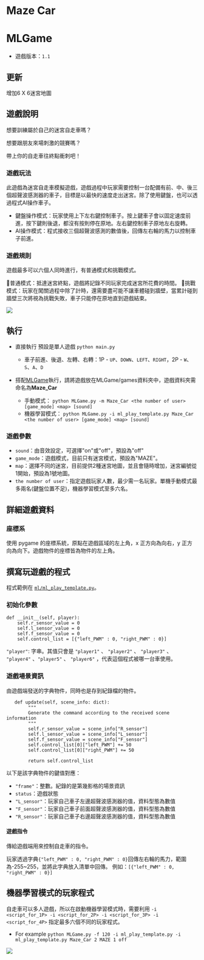 # Maze Car

# MLGame


* 遊戲版本：`1.1`

## 更新
增加6 X 6迷宮地圖

## 遊戲說明

想要訓練屬於自己的迷宮自走車嗎？

想要跟朋友來場刺激的競賽嗎？

帶上你的自走車往終點衝刺吧！

### 遊戲玩法

此遊戲為迷宮自走車模擬遊戲，遊戲過程中玩家需要控制一台配備有前、中、後三個超聲波感測器的車子，目標是以最快的速度走出迷宮。除了使用鍵盤，也可以透過程式AI操作車子。

- 鍵盤操作模式：玩家使用上下左右鍵控制車子。按上鍵車子會以固定速度前進，按下鍵則後退，都沒有按則停在原地。左右鍵控制車子原地左右旋轉。
- AI操作模式：程式接收三個超聲波感測的數值後，回傳左右輪的馬力以控制車子前進。

### 遊戲規則

遊戲最多可以六個人同時進行，有普通模式和挑戰模式。

🚗普通模式：抵達迷宮終點，遊戲將記錄不同玩家完成迷宮所花費的時間。
🚨挑戰模式：玩家在闖關過程中除了計時，還需要盡可能不讓車體碰到牆壁，當累計碰到牆壁三次將視為挑戰失敗，車子只能停在原地直到遊戲結束。

![](https://i.imgur.com/ymZZMyO.png)



## 執行
* 直接執行 預設是單人遊戲
`python main.py`
    * 車子前進、後退、左轉、右轉：1P - `UP`、`DOWN`、`LEFT`、`RIGHT`，2P - `W`、`S`、`A`、`D`
    

* 搭配[MLGame](https://github.com/LanKuDot/MLGame)執行，請將遊戲放在MLGame/games資料夾中，遊戲資料夾需命名為**Maze_Car**
    * 手動模式：
`python MLGame.py -m Maze_Car <the number of user> [game_mode] <map> [sound]`
    * 機器學習模式：
`python MLGame.py -i ml_play_template.py Maze_Car <the number of user> [game_mode] <map> [sound]`

### 遊戲參數

* `sound`：由音效設定，可選擇"on"或"off"，預設為"off"
* `game_mode`：遊戲模式，目前只有迷宮模式，預設為"MAZE"。
* `map`：選擇不同的迷宮，目前提供2種迷宮地圖，並且會隨時增加，迷宮編號從1開始，預設為1號地圖。
* `the number of user`：指定遊戲玩家人數，最少需一名玩家。單機手動模式最多兩名(鍵盤位置不足)，機器學習模式至多六名。

## 詳細遊戲資料

### 座標系

使用 pygame 的座標系統，原點在遊戲區域的左上角，x 正方向為向右，y 正方向為向下。遊戲物件的座標皆為物件的左上角。



## 撰寫玩遊戲的程式

程式範例在 [`ml/ml_play_template.py`](https://github.com/yen900611/RacingCar/blob/master/ml/ml_play_template.py)。


### 初始化參數
```python=2
def __init__(self, player):
    self.r_sensor_value = 0
    self.l_sensor_value = 0
    self.f_sensor_value = 0
    self.control_list = [{"left_PWM" : 0, "right_PWM" : 0}]
```
`"player"`: 字串。其值只會是 `"player1"` 、 `"player2"` 、 `"player3"` 、 `"player4"` 、`"player5"` 、 `"player6"` ，代表這個程式被哪一台車使用。


### 遊戲場景資訊

由遊戲端發送的字典物件，同時也是存到紀錄檔的物件。
```python=17
   def update(self, scene_info: dict):
        """
        Generate the command according to the received scene information
        """
        self.r_sensor_value = scene_info["R_sensor"]
        self.l_sensor_value = scene_info["L_sensor"]
        self.f_sensor_value = scene_info["F_sensor"]
        self.control_list[0]["left_PWM"] += 50
        self.control_list[0]["right_PWM"] += 50

        return self.control_list

```
以下是該字典物件的鍵值對應：

* `"frame"`：整數。紀錄的是第幾影格的場景資訊
* `status`：遊戲狀態
* `"L_sensor"`：玩家自己車子左邊超聲波感測器的值，資料型態為數值
* `"F_sensor"`：玩家自己車子前面超聲波感測器的值，資料型態為數值
* `"R_sensor"`：玩家自己車子右邊超聲波感測器的值，資料型態為數值

#### 遊戲指令

傳給遊戲端用來控制自走車的指令。

玩家透過字典`{"left_PWM" : 0, "right_PWM" : 0}`回傳左右輪的馬力，範圍為-255~255，並將此字典放入清單中回傳。
例如：`[{"left_PWM" : 0, "right_PWM" : 0}]`

## 機器學習模式的玩家程式

自走車可以多人遊戲，所以在啟動機器學習模式時，需要利用 `-i <script_for_1P> -i <script_for_2P> -i <script_for_3P> -i <script_for_4P>` 指定最多六個不同的玩家程式。
* For example
`python MLGame.py -f 120 -i ml_play_template.py -i ml_play_template.py Maze_Car 2 MAZE 1 off`


![](https://i.imgur.com/ubPC8Fp.jpg)
